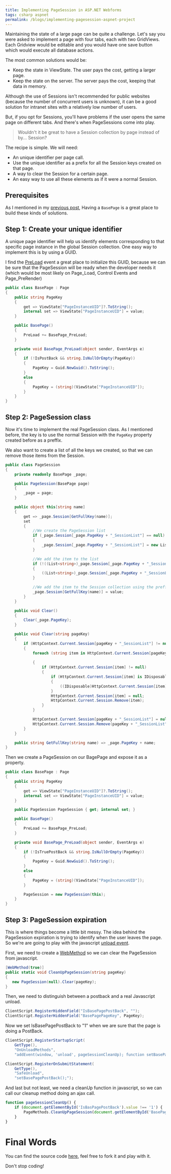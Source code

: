```yaml
---
title: Implementing PageSession in ASP.NET Webforms
tags: csharp aspnet
permalink: /blogs/implementing-pagesession-aspnet-project
---
```


Maintaining the state of a large page can be quite a challenge. Let's say you were asked to implement a page with four tabs, each with two GridViews. Each Gridview would be editable and you would have one save button which would execute all database actions.

The most common solutions would be:
 * Keep the state in ViewState. The user pays the cost, getting a larger page.
 * Keep the state on the server. The server pays the cost, keeping that data in memory.

Although the use of Sessions isn't recommended for public websites (because the number of concurrent users is unknown), it can be a good solution for intranet sites with a relatively low number of users.

But, if you opt for Sessions, you'll have problems if the user opens the same page on different tabs. And there's when PageSessions come into play. 

>Wouldn't it be great to have a Session collection by page instead of by... Session?

The recipe is simple. We will need:
 * An unique identifier per page call.
 * Use the unique identifier as a prefix for all the Session keys created on that page.
 * A way to clear the Session for a certain page.
 * An easy way to use all these elements as if it were a normal Session.

## Prerequisites

As I mentioned in my [previous post](http://www.hardkoded.com/blogs/implementing-base-page-aspnet-project), Having a `BasePage` is a great place to build these kinds of solutions.

## Step 1: Create your unique identifier

A unique page identifier will help us identify elements corresponding to that specific page instance in the global Session collection. One easy way to implement this is by using a GUID.

I find the [PreLoad](https://msdn.microsoft.com/en-us/library/system.web.ui.page.preload(v=vs.110).aspx) event a great place to initialize this GUID, because we can be sure that the PageSession will be ready when the developer needs it (which would be most likely on Page_Load, Control Events and Page_PreRender)

```cs
public class BasePage : Page
{
    public string PageKey
    {
        get => ViewState["PageInstanceUID"]?.ToString();
        internal set => ViewState["PageInstanceUID"] = value;
    }

    public BasePage()
    {
        PreLoad += BasePage_PreLoad;
    }

    private void BasePage_PreLoad(object sender, EventArgs e)
    {
        if (!IsPostBack && string.IsNullOrEmpty(PageKey))
        {
            PageKey = Guid.NewGuid().ToString();
        }
        else
        {
            PageKey = (string)(ViewState["PageInstanceUID"]);
        }
    }
}
```

## Step 2: PageSession class 

Now it's time to implement the real PageSession class. As I mentioned before, the key is to use the normal Session with the `PageKey` property created before as a preffix.

We also want to create a list of all the keys we created, so that we can remove those items from the Session.

```cs
public class PageSession
{
    private readonly BasePage _page;

    public PageSession(BasePage page)
    {
        _page = page;
    }

    public object this[string name]
    {
        get => _page.Session[GetFullKey(name)];
        set
        {
            //We create the PageSession list
            if (_page.Session[_page.PageKey + "_SessionList"] == null)
            {
                _page.Session[_page.PageKey + "_SessionList"] = new List<string>();
            }

            //We add the item to the list
            if (!((List<string>)_page.Session[_page.PageKey + "_SessionList"]).Contains(GetFullKey(name)))
            {
                ((List<string>)_page.Session[_page.PageKey + "_SessionList"]).Add(GetFullKey(name));
            }

            //We add the item to the Session collection using the preffix
            _page.Session[GetFullKey(name)] = value;
        }
    }

    public void Clear()
    {
        Clear(_page.PageKey);
    }

    public void Clear(string pageKey)
    {
        if (HttpContext.Current.Session[pageKey + "_SessionList"] != null)
        {
            foreach (string item in HttpContext.Current.Session[pageKey + "_SessionList"] as List<string>)
                
            {
                if (HttpContext.Current.Session[item] != null)
                {
                    if (HttpContext.Current.Session[item] is IDisposable)
                    {
                        ((IDisposable)HttpContext.Current.Session[item]).Dispose();
                    }
                    HttpContext.Current.Session[item] = null;
                    HttpContext.Current.Session.Remove(item);
                }
            }

            HttpContext.Current.Session[pageKey + "_SessionList"] = null;
            HttpContext.Current.Session.Remove(pageKey + "_SessionList");
        }
    }

    public string GetFullKey(string name) => _page.PageKey + name;
}
```

Then we create a PageSession on our BagePage and expose it as a property.

```cs
public class BasePage : Page
{
    public string PageKey
    {
        get => ViewState["PageInstanceUID"]?.ToString();
        internal set => ViewState["PageInstanceUID"] = value;
    }

    public PageSession PageSession { get; internal set; }

    public BasePage()
    {
        PreLoad += BasePage_PreLoad;
    }

    private void BasePage_PreLoad(object sender, EventArgs e)
    {
        if (!IsTruePostBack && string.IsNullOrEmpty(PageKey))
        {
            PageKey = Guid.NewGuid().ToString();
        }
        else
        {
            PageKey = (string)(ViewState["PageInstanceUID"]);
        }

        PageSession = new PageSession(this);
    }
}
```

## Step 3: PageSession expiration

This is where things become a little bit messy. The idea behind the PageSession expiration is trying to identify when the user leaves the page. So we're are going to play with the javascript [unload event](https://developer.mozilla.org/en-US/docs/Web/Events/unload).

First, we need to create a [WebMethod](https://msdn.microsoft.com/en-us/library/system.web.services.webmethodattribute(v=vs.110).aspx) so we can clear the PageSession from javascript.

```cs
[WebMethod(true)]
public static void CleanUpPageSession(string pageKey)
{
   new PageSession(null).Clear(pageKey);
}
```

Then, we need to distinguish between a postback and a real Javascript unload.

```cs
ClientScript.RegisterHiddenField("IsBasePagePostBack", "");
ClientScript.RegisterHiddenField("BasePagePageKey", PageKey);
```

Now we set IsBasePagePostBack to "1" when we are sure that the page is doing a PostBack.

```cs
ClientScript.RegisterStartupScript(
    GetType(), 
    "OnUnloadMethods",
    "addEvent(window, 'unload', pageSessionCleanUp); function setBasePagePostBack(){{document.getElementById('IsBasePagePostBack').value = '1'; return true;}};", true);

ClientScript.RegisterOnSubmitStatement(
    GetType(), 
    "SafeUnload", 
    "setBasePagePostBack();");
```

And last but not least, we need a cleanUp function in javascript, so we can call our cleanup method doing an ajax call.

```js
function pageSessionCleanUp() {
    if (document.getElementById('IsBasPagePostBack').value !== '1') {
        PageMethods.CleanUpPageSession(document.getElementById('BasePagePageKey').value);
    }
}
```

# Final Words

You can find the source code [here](https://github.com/kblok/PageSessionDemo), feel free to fork it and play with it.

Don't stop coding!



